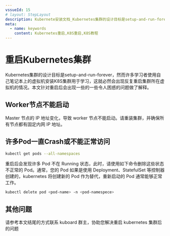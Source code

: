 ```yaml
---
vssueId: 15
# layout: StepLayout
description: Kubernete安装文档_Kubernetes集群的设计目标是setup-and-run-forever_然而许多学习者使用自己笔记本上的虚拟机安装K8S集群用于学习_这就必然会出现反复重启集群所在虚拟机的情况_本文针对重启后会出现一些的一些令人困惑的问题做了解释
meta:
  - name: keywords
    content: Kubernetes重启,K8S重启,K8S教程
---
```


# 重启Kubernetes集群

<AdSenseTitle>

Kubernetes集群的设计目标是setup-and-run-forever，然而许多学习者使用自己笔记本上的虚拟机安装K8S集群用于学习，这就必然会出现反复重启集群所在虚拟机的情况。本文针对重启后会出现一些的一些令人困惑的问题做了解释。

</AdSenseTitle>

## Worker节点不能启动

Master 节点的 IP 地址变化，导致 worker 节点不能启动。请重装集群，并确保所有节点都有固定内网 IP 地址。

## 许多Pod一直Crash或不能正常访问

``` sh
kubectl get pods --all-namespaces
```

重启后会发现许多 Pod 不在 Running 状态，此时，请使用如下命令删除这些状态不正常的 Pod。通常，您的 Pod 如果是使用 Deployment、StatefulSet 等控制器创建的，kubernetes 将创建新的 Pod 作为替代，重新启动的 Pod 通常能够正常工作。

``` sh
kubectl delete pod <pod-name> -n <pod-namespece>
```

## 其他问题

请参考本文结尾的方式联系 kuboard 群主，协助您解决重启 kubernetes 集群后的问题
